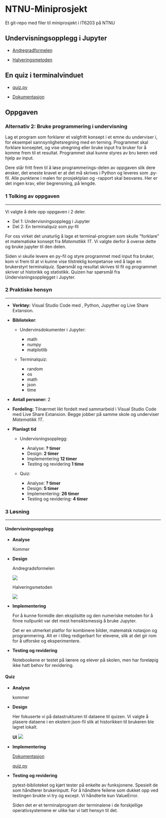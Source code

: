 # NTNU-Miniprosjekt

Et git-repo med filer til miniprosjekt i IT6203 på NTNU


## Undervisningsopplegg i Jupyter
    
- [Andregradformelen](undervisning/Andregradsformelen.ipynb)

- [Halveringsmetoden](undervisning/Halveringsmetoden.ipynb)



## En quiz i terminalvinduet 
- [quiz.py](quiz/quiz.py)

- [Dokumentasjon](https://ntnu-miniprosjekt.readthedocs.io/en/latest/quiz.html)

## Oppgaven

### **Alternativ 2:** Bruke programmering i undervisning

Lag et program som forklarer et valgfritt konsept i et emne du underviser i, for eksempel
sannsynlighetsregning med en terning. Programmet skal forklare konseptet, og vise utregning eller
bruke input fra bruker for å komme frem til et resultat. Programmet skal kunne styres av bru
keren
ved hjelp av input.

Dere står fritt frem til å løse programmerings-delen av oppgaven slik dere ønsker, det eneste kravet er at det må skrives i Python og leveres som .py-fil. Alle punktene i malen for prosjektplan og -rapport skal besvares. Her er det ingen krav, eller begrensning, på lengde.


### 1 Tolking av oppgaven
---

Vi valgte å dele opp oppgaven i 2 deler. 

- Del 1: Undervisningsopplegg i Jupyter
- Del 2: En terminalquiz som py-fil 

For oss virket det unaturlig å lage et terminal-program som skulle "forklare" et matematiske konsept fra *Matematikk 1T*. Vi valgte derfor å overse dette og bruke jupyter til den delen. 

Siden vi skulle levere en py-fil og styre programmet med input fra bruker, kom vi frem til at vi kunne vise tilstreklig kompetanse ved å lage en brukerstyrt terminalquiz. Spørsmål og resultat skrives til fil og programmet skriver ut historikk og statistikk. Quizen har spørsmål fra Undervisningsopplegget i Jupyter.
 

### 2 Praktiske hensyn 
---

- **Verktøy:** Visual Studio Code med , Python, Jupyther og Live Share Extansion.

- **Biblioteker**:
    - Undervinsdokumenter i Jupyter:
        - math
        - numpy
        - matplotlib

    - Terminalquiz:
        - random
        - os
        - math
        - json
        - time

- **Antall personer:** 2

- **Fordeling:** Tilnærmet likt fordelt med sammarbeid i Visual Studio Code med Live Share Extansion. Begge jobber på samme skole og underviser *Matematikk 1T*.

- **Planlagt tid**
    - Undervisningsopplegg:
        - Analyse:  **? timer**
        - Design: **2 timer**
        - Implementering **12 timer**
        - Testing og revidering **1 time**

    - Quiz:
        - Analyse:  **? timer**
        - Design: **5 timer**
        - Implementering:  **26 timer**
        - Testing og revidering:  **4 timer**



### 3 Løsning
---


#### **Undervisningsopplegg**

- **Analyse**

    Kommer

- **Design**

    Andregradsformelen
 

    <img src="undervisning/bilder/andregradsformelen.svg">
        

    Halveringsmetoden

    <img src="undervisning/bilder/halveringsmetoden-2.svg">



- **Implementering**
        
    For å kunne formidle den eksplisitte og den numeriske metoden for å finne nullpunkt var det mest hensiktsmessig å bruke Jupyter.

    Det er en utmerket platfor for kombinere bilder, matematsk notasjon og programmering. Alt er i tilleg redigerbart for elevene, slik at det gir rom for å utforske og eksperimentere. 



- **Testing og revidering**

    Notebookene er testet på lærere og elever på skolen, men har foreløpig ikke hatt behov for revidering.



#### **Quiz**

- **Analyse**

    kommer

- **Design**
        
    Her fokuserte vi på datastrukturen til dataene til quizen. Vi valgte å plasere dataene i en ekstern json-fil slik at historikken til brukeren ble lagret lokalt.

    **UI**
        <img src="undervisning/bilder/quiz.png">


        
- **Implementering**

    [Dokumentasjon](https://ntnu-miniprosjekt.readthedocs.io/en/latest/quiz.html)

    [quiz.py](quiz/quiz.py)

    
- **Testing og revidering**

    pytest-biblioteket og kjørt tester på enkelte av funksjonene. Spesielt de som håndterer brukerinputt. For å håndtere feilene som dukket opp ved testingen brukte vi try og except. Vi håndterte kun ValueError. 

    Siden det er et terminalprogram der terminalene i de forskjellige operativsystemene er ulike har vi tatt hensyn til det.